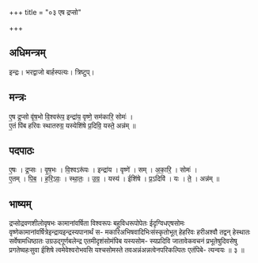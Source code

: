 +++
title = "०३ एष द्रप्सो"

+++
## अधिमन्त्रम्
इन्द्रः। भरद्वाजो बार्हस्पत्यः। त्रिष्टुप्।

## मन्त्रः
ए॒ष द्र॒प्सो वृ॑ष॒भो वि॒श्वरू॑प॒ इन्द्रा॑य॒ वृष्णे॒ सम॑कारि॒ सोमः॑ ।  
ए॒तं पि॑ब हरिवः स्थातरुग्र॒ यस्येशि॑षे प्र॒दिवि॒ यस्ते॒ अन्न॑म् ॥

## पदपाठः
ए॒षः । द्र॒प्सः । वृ॒ष॒भः । वि॒श्वऽरू॑पः । इन्द्रा॑य । वृष्णे॑ । सम् । अ॒का॒रि॒ । सोमः॑ ।  
ए॒तम् । पि॒ब॒ । ह॒रि॒ऽवः॒ । स्था॒तः॒ । उ॒ग्र॒ । यस्य॑ । ईशि॑षे । प्र॒ऽदिवि॑ । यः । ते॒ । अन्न॑म् ॥

## भाष्यम्
द्रप्सोद्रवणशीलोवृषभः कामानांवर्षिता विश्वरूपः बहुविधरूपोपेतः ईदृग्विधएषसोमः वृष्णेकामानांवर्षित्रेइन्द्रायइन्द्रस्यपानार्थं स- मकारिअभिषवादिभिःसंस्कृतोभूत् हेहरिवः हरीअश्वौ तद्वन् हेस्थातः सर्वेषामधिष्ठातः उग्रउद्गूर्णबलेन्द्र एतमीदृशंसोमंपिब यस्यसोम- स्यप्रदिवि जातावेकवचनं प्रभूतेषुदिवसेषु प्रगतेष्वहःसुवा ईशिषे त्वमेवेश्वरोभवसि यश्चसोमस्ते तवअन्नंअन्नत्वेनपरिकल्पितः एतंपिबे- त्यन्वयः ॥ ३ ॥
